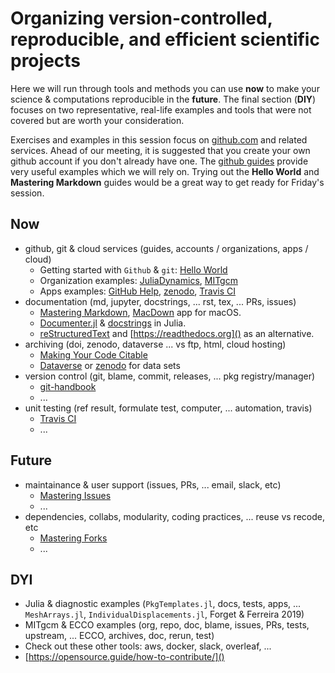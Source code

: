

# Organizing version-controlled, reproducible, and efficient scientific projects

Here we will run through tools and methods you can use **now** to make your science & computations reproducible in the **future**. The final section (**DIY**) focuses on two representative, real-life examples and tools that were not covered but are worth your consideration.

Exercises and examples in this session focus on [github.com](http://github.com/) and related services. Ahead of our meeting, it is suggested that you create your own github account if you don't already have one. The [github guides](https://guides.github.com) provide very useful examples which we will rely on. Trying out the **Hello World** and **Mastering Markdown** guides would be a great way to get ready for Friday's session.

## Now

- github, git & cloud services (guides, accounts / organizations, apps / cloud)
	- Getting started with `Github` & `git`: [Hello World](https://guides.github.com/activities/hello-world/)
	- Organization examples: [JuliaDynamics](https://github.com/juliadynamics), [MITgcm](https://github.com/mitgcm)
	- Apps examples: [GitHub Help](https://help.github.com/en/github/authenticating-to-github/authorizing-oauth-apps), [zenodo](https://zenodo.org), [Travis CI](https://travis-ci.org)
- documentation (md, jupyter, docstrings, ... rst, tex, ... PRs, issues)
	- [Mastering Markdown](https://guides.github.com/features/mastering-markdown/), [MacDown](https://macdown.uranusjr.com/) app for macOS.
	- [Documenter.jl](https://juliadocs.github.io/Documenter.jl/stable/) & [docstrings](https://docs.julialang.org/en/v1/manual/documentation/index.html) in Julia.
	- [reStructuredText](https://www.sphinx-doc.org/en/master/usage/restructuredtext/index.html) and [https://readthedocs.org]() as an alternative.
- archiving (doi, zenodo, dataverse ... vs ftp, html, cloud hosting)
	- [Making Your Code Citable](https://guides.github.com/activities/citable-code/)
	- [Dataverse](https://dataverse.harvard.edu/dataverse/ECCOv4r2) or [zenodo](http://doi.org/10.5281/zenodo.3461529) for data sets
- version control (git, blame, commit, releases, ... pkg registry/manager)
	- [git-handbook](https://guides.github.com/introduction/git-handbook/)
	- ...
- unit testing (ref result, formulate test, computer, ... automation, travis)
	- [Travis CI](https://docs.travis-ci.com)
	- ...

## Future

- maintainance & user support (issues, PRs, ... email, slack, etc)
	- [Mastering Issues](https://guides.github.com/features/issues/)
	- ...
- dependencies, collabs, modularity, coding practices, ... reuse vs recode, etc
	- [Mastering Forks](https://guides.github.com/activities/forking/)
	- ...

## DYI

- Julia & diagnostic examples (`PkgTemplates.jl`, docs, tests, apps, ... `MeshArrays.jl`, `IndividualDisplacements.jl`, Forget & Ferreira 2019)
- MITgcm & ECCO examples (org, repo, doc, blame, issues, PRs, tests, upstream, ... ECCO, archives, doc, rerun, test)
- Check out these other tools: aws, docker, slack, overleaf, ...
- [https://opensource.guide/how-to-contribute/]()


